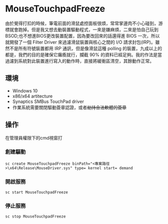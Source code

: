 # MouseTouchpadFreeze

由於覺得打扣的時候，筆電前面的滑鼠處控面板很煩，常常掌邊肉不小心碰到，游標就會跑掉。但是我又想去動裝置驅動程式，一來是嫌麻煩，二來是怕自己玩到 BSOD;也不想進BIOS更改裝置配置，因為要改回來的話還得進 BIOS 一次，所以就開發了一個 Filter Driver 來過濾滑鼠裝置與核心之間的 I/O 請求封包(IRP)。雖然不是所有符號裝置都用 IRP 通訊，但是像滑鼠這種 polling 的裝置，九成以上的都是，我們的目的是確保它癱瘓就行，攔截 90% 的資料已經足夠。我的作法是當過濾到系統對此裝置進行寫入的動作時，直接將緩衝區清空，其餘動作正常。

## 環境
* Windows 10
* x86/x64 artitecture
* Synaptics SMBus TouchPad driver
* 作業系統需要關閉驅動簽章認證，或者~~劫持合法軟體的簽章~~

## 操作
在管理員權限下的cmd視窗打
### 創建驅動
```
sc create MouseTouchpadFreeze binPath="<專案路徑>\x64\Release\MouseDriver.sys" type= kernel start= demand
```
### 開啟服務
```
sc start MouseTouchpadFreeze
```
### 停止服務
```
sc stop MouseTouchpadFreeze
```

